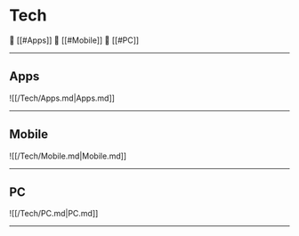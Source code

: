 <!--book-ignore-->
<!--dont-delete-these-comments-->

<div style="page-break-after: always;"></div>

# Tech

📄 [[#Apps]]
📄 [[#Mobile]]
📄 [[#PC]]

---

## Apps

![[/Tech/Apps.md|Apps.md]]

---

## Mobile

![[/Tech/Mobile.md|Mobile.md]]

---

## PC

![[/Tech/PC.md|PC.md]]

---

